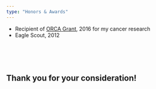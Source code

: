 ```yaml
---
type: "Honors & Awards"
---
```


* Recipient of [ORCA Grant](https://orca.byu.edu/), 2016 for my cancer research
* Eagle Scout, 2012

<br>
<br>
<br>

## Thank you for your consideration!
